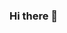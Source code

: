 ### Hi there 👋

<!--
**mohan219/mohan219** is a ✨ _special_ ✨ repository because its `README.md` (this file) appears on your GitHub profile.

Here are some ideas to get you started:

- 🔭 I’m currently not working still studying 
- 🌱 I’m currently learning flutter , html, css, python
- 👯 I’m looking to collaborate on laravel API
- 🤔 I’m looking for help with 
- 💬 Ask me about Android studio,python,html and css
- 📫 How to reach me:chettrimohan433@gmail.com
- 😄 Pronouns:joke
- ⚡ Fun fact:cofee <3
-->
